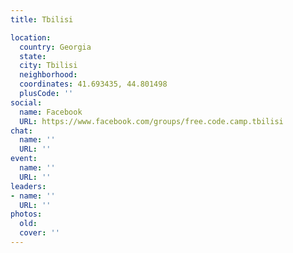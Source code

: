 ```yaml
---
title: Tbilisi

location:
  country: Georgia
  state: 
  city: Tbilisi
  neighborhood: 
  coordinates: 41.693435, 44.801498
  plusCode: ''
social:
  name: Facebook
  URL: https://www.facebook.com/groups/free.code.camp.tbilisi
chat:
  name: ''
  URL: ''
event:
  name: ''
  URL: ''
leaders:
- name: ''
  URL: ''
photos:
  old: 
  cover: ''
---
```

